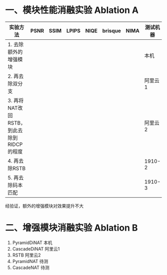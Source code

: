# 一、模块性能消融实验 Ablation A
| 实验方法                         | PSNR | SSIM | LPIPS | NIQE | brisque | NIMA | 测试机器   |
|------------------------------|------|------|-------|------|---------|------|--------|
| 1. 去除额外的增强模块                 |      |      |       |      |         |      | 本机     |
| 2. 再去除双分支                    |      |      |       |      |         |      | 阿里云1   |
| 3. 再将NAT改回RSTB，到此去除到RIDCP的程度 |      |      |       |      |         |      | 阿里云2   |
| 4. 再去除RSTB                   |      |      |       |      |         |      | 1910-2 |
| 5. 再去除码本匹配                   |      |      |       |      |         |      | 1910-3 |

经验证，额外的增强模块对效果提升不大

# 二、增强模块消融实验 Ablation B

1. PyramidDiNAT 本机
2. CascadeDiNAT 阿里云1
3. RSTB 阿里云2
4. PyramidNAT 待测
5. CascadeNAT 待测
